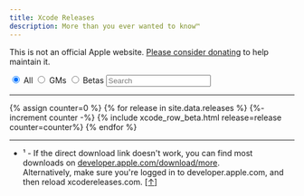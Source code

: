 ```yaml
---
title: Xcode Releases
description: More than you ever wanted to know™
---
```


<script type="text/javascript">
{% include xcodereleases.js %}
</script>

This is not an official Apple website. [Please consider donating](https://paypal.me/XcodeReleases) to help maintain it.

<div id="search">
  <input type="radio" name="filter-release" value="" checked  onchange="filter()" /> All
  <input type="radio" name="filter-release" value="gm" onchange="filter()" /> GMs
  <input type="radio" name="filter-release" value="beta" onchange="filter()" /> Betas
  <input type="search" id="filter-text" oninput="filter()" placeholder="Search"/>
</div>

---
  
{% assign counter=0 %}
{% for release in site.data.releases %}
  {%- increment counter -%}
  {% include xcode_row_beta.html release=release counter=counter%}
{% endfor %}

---

<ul>
  <li><a name="fn1"></a>¹ - If the direct download link doesn't work, you can find most downloads on <a href="https://developer.apple.com/download/more">developer.apple.com/download/more</a>.<br />Alternatively, make sure you're logged in to developer.apple.com, and then reload xcodereleases.com. <a href="#ret-fn1">[↑]</a></li>
</ul>
